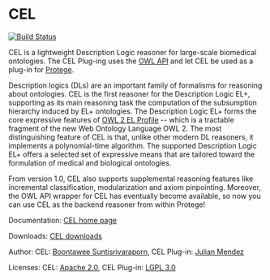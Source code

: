 CEL
===

[![Build Status](https://travis-ci.org/julianmendez/cel.png?branch=master)](https://travis-ci.org/julianmendez/cel)

CEL is a lightweight Description Logic reasoner for large-scale biomedical ontologies. The CEL Plug-ing uses the [OWL API](http://owlcs.github.io/owlapi/) and let CEL be used as a plug-in for [Protege](http://protege.stanford.edu/).

Description logics (DLs) are an important family of formalisms for reasoning about ontologies. CEL is the first reasoner for the Description Logic EL+, supporting as its main reasoning task the computation of the subsumption hierarchy induced by EL+ ontologies. The Description Logic EL+ forms the core expressive features of [OWL 2 EL Profile](http://www.w3.org/TR/owl2-profiles/#OWL_2_EL_2) -- which is a tractable fragment of the new Web Ontology Language OWL 2. The most distinguishing feature of CEL is that, unlike other modern DL reasoners, it implements a polynomial-time algorithm. The supported Description Logic EL+ offers a selected set of expressive means that are tailored toward the formulation of medical and biological ontologies.

From version 1.0, CEL also supports supplemental reasoning features like incremental classification, modularization and axiom pinpointing. Moreover, the OWL API wrapper for CEL has eventually become available, so now you can use CEL as the backend reasoner from within Protege!

Documentation: [CEL home page](http://lat.inf.tu-dresden.de/systems/cel/)

Downloads: [CEL downloads](http://lat.inf.tu-dresden.de/systems/cel/downloads.html)

Author: CEL: [Boontawee Suntisrivaraporn](http://www.siit.tu.ac.th/professor_en.php?id=322), CEL Plug-in: [Julian Mendez](http://lat.inf.tu-dresden.de/~mendez/)

Licenses: CEL: [Apache 2.0](cel/LICENSE.txt), CEL Plug-in: [LGPL 3.0](cel-plugin/copying-lesser.txt)



